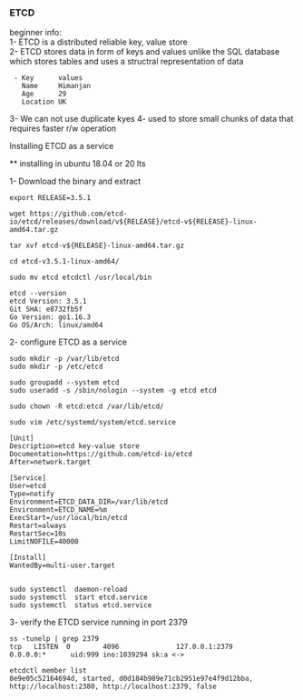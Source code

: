 ### <b>ETCD</b>

beginner info:</br>
1- ETCD is a distributed reliable key, value store</br>
2- ETCD stores data in form of keys and values unlike the SQL database which stores tables and uses a structral representation of data</br>

     - Key      values
       Name     Himanjan
       Age      29
       Location UK
3- We can not use duplicate kyes
4- used to store small chunks of data that requires faster r/w operation

Installing ETCD as a service

** installing in ubuntu 18.04 or 20 lts

1- Download the binary and extract
   

    export RELEASE=3.5.1

    wget https://github.com/etcd-io/etcd/releases/download/v${RELEASE}/etcd-v${RELEASE}-linux-amd64.tar.gz

    tar xvf etcd-v${RELEASE}-linux-amd64.tar.gz

    cd etcd-v3.5.1-linux-amd64/

    sudo mv etcd etcdctl /usr/local/bin

    etcd --version
    etcd Version: 3.5.1
    Git SHA: e8732fb5f
    Go Version: go1.16.3
    Go OS/Arch: linux/amd64

2- configure ETCD as a service

    sudo mkdir -p /var/lib/etcd
    sudo mkdir -p /etc/etcd

    sudo groupadd --system etcd
    sudo useradd -s /sbin/nologin --system -g etcd etcd

    sudo chown -R etcd:etcd /var/lib/etcd/

    sudo vim /etc/systemd/system/etcd.service

    [Unit]
    Description=etcd key-value store
    Documentation=https://github.com/etcd-io/etcd
    After=network.target

    [Service]
    User=etcd
    Type=notify
    Environment=ETCD_DATA_DIR=/var/lib/etcd
    Environment=ETCD_NAME=%m
    ExecStart=/usr/local/bin/etcd
    Restart=always
    RestartSec=10s
    LimitNOFILE=40000

    [Install]
    WantedBy=multi-user.target


    sudo systemctl  daemon-reload
    sudo systemctl  start etcd.service
    sudo systemctl  status etcd.service

3- verify the ETCD service running in port 2379

    ss -tunelp | grep 2379
    tcp   LISTEN  0        4096              127.0.0.1:2379           0.0.0.0:*      uid:999 ino:1039294 sk:a <-> 

    etcdctl member list
    8e9e05c52164694d, started, d0d184b989e71cb2951e97e4f9d12bba, http://localhost:2380, http://localhost:2379, false






